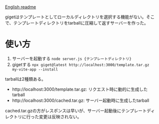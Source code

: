 [English readme](./README.md)

gigetはテンプレートとしてローカルディレクトリを選択する機能がない。そこで、テンプレートディレクトリをtarballに圧縮して返すサーバーを作った。

# 使い方

1. サーバーを起動する `node server.js {テンプレートディレクトリ}`
1. gigetする
   `npx giget@latest http://localhost:3000/template.tar.gz my-vite-app --install`

tarballは2種類ある。

- http://localhost:3000/template.tar.gz: リクエスト時に動的に生成したtarball
- http://localhost:3000/cached.tar.gz: サーバー起動時に生成したtarball

cached.tar.gzの方がレスポンスは早いが、サーバー起動後にテンプレートディレクトリに行った変更は反映されない。
